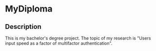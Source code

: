 # MyDiploma

## Description
This is my bachelor's degree project. The topic of my research is "Users input speed as a factor of multifactor authentication". 

